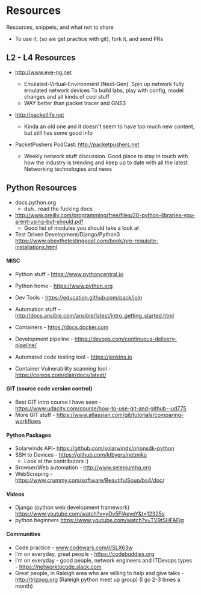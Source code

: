 # Resources
Resources, snippets, and what not to share

* To use it, (so we get practice with git), fork it, and send PRs

## L2 - L4 Resources
* http://www.eve-ng.net
  * Emulated-Virtual-Environment (Next-Gen). Spin up network fully emulated network devices
  To build labs, play with config, model changes and all kinds of cool stuff
  * WAY better than packet tracer and GNS3
  
* http://packetlife.net
  * Kinda an old one and it doesn't seem to have too much new content, but still has some good info
  
* PacketPushers PodCast: http://packetpushers.net
  * Weekly network stuff discussion. Good place to stay in touch with how the industry is trending and keep up to date with all the latest Networking technologies and news
  
## Python Resources
* docs.python.org
  * duh.. read the fucking docs
* http://www.oreilly.com/programming/free/files/20-python-libraries-you-arent-using-but-should.pdf
  * Good list of modules you should take a look at
* Test Driven Development/Django/Python3
https://www.obeythetestinggoat.com/book/pre-requisite-installations.html

#### MISC
* Python stuff - https://www.pythoncentral.io
* Python home - https://www.python.org

* Dev Tools - https://education.github.com/pack/join

* Automation stuff - http://docs.ansible.com/ansible/latest/intro_getting_started.html
* Containers - https://docs.docker.com
* Development pipeline - https://devops.com/continuous-delivery-pipeline/
* Automated code testing tool - https://jenkins.io
* Container Vulnerability scanning tool - https://coreos.com/clair/docs/latest/

#### GIT (source code version control)
* Best GIT intro course I have seen - https://www.udacity.com/course/how-to-use-git-and-github--ud775
* More GIT stuff - https://www.atlassian.com/git/tutorials/comparing-workflows

#### Python Packages
* Solarwinds API- https://github.com/solarwinds/orionsdk-python
* SSH to Devices - https://github.com/ktbyers/netmiko
  * Look at the contributors :) 
* Browser/Web automation - http://www.seleniumhq.org
* WebScraping - https://www.crummy.com/software/BeautifulSoup/bs4/doc/

#### Videos
* Django (python web development framework) https://www.youtube.com/watch?v=yDv5FIAeyoY&t=12325s
* python beginners https://www.youtube.com/watch?v=TV9tSHFAFjg


#### Communities
* Code practice - www.codewars.com/r/SLX63w
* I’m on everyday, great people - https://codebuddies.org
* I’m on everyday - good people, network engineers and ITDevops types - https://networktocode.slack.com
* Great people, in Raleigh area who are willing to help and give talks - http://trizpug.org (Raleigh python meet up group) (I go 2-3 times a month)
